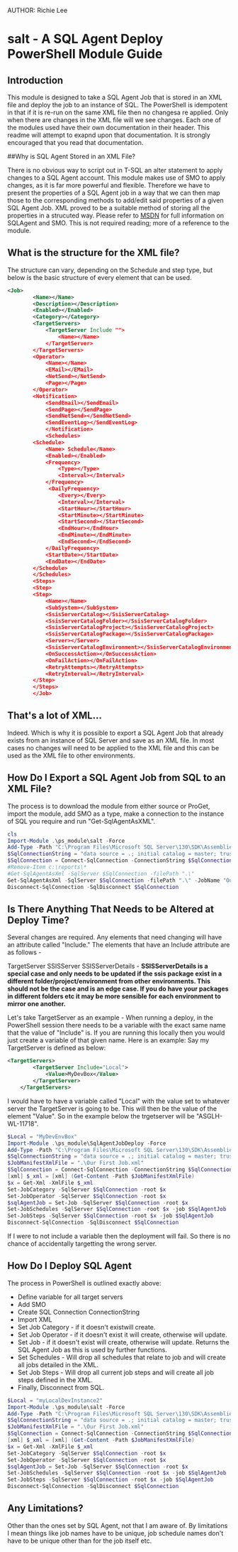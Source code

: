 
AUTHOR: Richie Lee 
# salt - A SQL Agent Deploy PowerShell Module Guide

## Introduction

This module is designed to take a SQL Agent Job that is stored in an XML file and deploy the job to an instance of SQL. The PowerShell is idempotent in that if it is re-run on the same XML file then no changesa re applied. Only when there are changes in the XML file will we see changes.
Each one of the modules used have their own documentation in their header. This readme will attempt to exapnd upon that documentation. It is strongly encouraged that you read that documentation.

##Why is SQL Agent Stored in an XML File?

There is no obvious way to script out in T-SQL an alter statement to apply changes to a SQL Agent account. This module makes use of SMO to apply changes, as it is far more powerful and flexible. Therefore we have to present the properties of a SQL Agent job in a way that we can then map those to the corresponding methods to add/edit said properties of a given SQL Agent Job. XML proved to be a suitable method of storing all the properties in a strucuted way.
Please refer to [MSDN](https://msdn.microsoft.com/en-us/library/microsoft.sqlserver.management.smo.agent.job.aspx) for full information on SQLAgent and SMO. This is not required reading; more of a reference to the module. 

## What is the structure for the XML file?
The structure can vary, depending on the Schedule and step type, but below is the basic structure of every element that can be used.
```XML
<Job>
		<Name></Name>                           	
		<Description></Description>
		<Enabled></Enabled>
		<Category></Category>
		<TargetServers>
			<TargetServer Include "">
				<Name></Name>
			</TargetServer>
		</TargetServers>
		<Operator>
			<Name></Name>
			<EMail></EMail>
            <NetSend></NetSend>
            <Page></Page>
		</Operator>
		<Notification>
			<SendEmail></SendEmail>
			<SendPage></SendPage>
			<SendNetSend></SendNetSend>
			<SendEventLog></SendEventLog>
            </Notification>
            <Schedules>
        <Schedule>
            <Name> Schedule</Name>
            <Enabled></Enabled>
            <Frequency>
                <Type></Type>
                <Interval></Interval>
            </Frequency>
             <DailyFrequency>
                <Every></Every>
                <Interval></Interval>
                <StartHour></StartHour>
                <StartMinute></StartMinute>
                <StartSecond></StartSecond>
                <EndHour></EndHour>
                <EndMinute></EndMinute>
                <EndSecond></EndSecond>
            </DailyFrequency>
            <StartDate></StartDate>
            <EndDate></EndDate>
        </Schedule>
        </Schedules>
        <Steps>
        <Step>
        <Step>
            <Name></Name>
            <SubSystem></SubSystem>
            <SsisServerCatalog></SsisServerCatalog>
            <SsisServerCatalogFolder></SsisServerCatalogFolder>
            <SsisServerCatalogProject></SsisServerCatalogProject>
            <SsisServerCatalogPackage></SsisServerCatalogPackage>
            <Server></Server>
            <SsisServerCatalogEnvironment></SsisServerCatalogEnvironment>
            <OnSuccessAction></OnSuccessAction>
            <OnFailAction></OnFailAction>
            <RetryAttempts></RetryAttempts>
            <RetryInterval></RetryInterval>
        </Step>
        </Steps>
		</Job>
```

## That's a lot of XML...

Indeed. Which is why it is possible to export a SQL Agent Job that already exists from an instance of SQL Server and save as an XML file. In most cases no changes will need to be applied to the XML file and this can be used as the XML file to other environments.

## How Do I Export a SQL Agent Job from SQL to an XML File?
The process is to download the module from either source or ProGet, import the module, add SMO as a type, make a connection to the instance of SQL you require and run "Get-SqlAgentAsXML". 
```PowerShell
cls
Import-Module .\ps_module\salt -Force
Add-Type -Path "C:\Program Files\Microsoft SQL Server\130\SDK\Assemblies\Microsoft.SqlServer.Smo.dll"
$SqlConnectionString = "data source = .; initial catalog = master; trusted_connection = true;"
$SqlConnection = Connect-SqlConnection -ConnectionString $SqlConnectionString
#Remove-Item c:\reports\*
#Get-SqlAgentAsXml -SqlServer $SqlConnection -filePath ".\"
Get-SqlAgentAsXml -SqlServer $SqlConnection -filePath ".\" -JobName "Our First Job"
Disconnect-SqlConnection -SqlDisconnect $SqlConnection
```

## Is There Anything That Needs to be Altered at Deploy Time?

Several changes are required. Any elements that need changing will have an attribute called "Include." The elements that have an Include attribute are as follows - 

TargetServer
SSISServer
SSISServerDetails - **SSISServerDetails is a special case and only needs to be updated if the ssis package exist in a different folder/project/environment from other environments. This should not be the case and is an edge case. If you do have your packages in different folders etc it may be more sensible for each environment to mirror one another.**

Let's take TargetServer as an example - When running a deploy, in the PowerShell session there needs to be a variable with the exact same name that the value of "Include" is. If you are running this locally then you would just create a variable of that given name. Here is an example:
Say my TargetServer is defined as below:
```XML
<TargetServers>
        <TargetServer Include="Local">
            <Value>MyDevBox</Value>
        </TargetServer>
    </TargetServers>
```
I would have to have a variable called "Local" with the value set to whatever server the TargetServer is going to be. This will then be the value of the element "Value". So in the example below the trgetserver will be "ASGLH-WL-11718".
```PowerShell
$Local = "MyDevEnvBox"
Import-Module .\ps_module\SqlAgentJobDeploy -Force
Add-Type -Path "C:\Program Files\Microsoft SQL Server\130\SDK\Assemblies\Microsoft.SqlServer.Smo.dll"
$SqlConnectionString = "data source = .; initial catalog = master; trusted_connection = true;"
$JobManifestXmlFile = ".\Our First Job.xml"
$SqlConnection = Connect-SqlConnection -ConnectionString $SqlConnectionString
[xml] $_xml = [xml] (Get-Content -Path $JobManifestXmlFile)
$x = Get-Xml -XmlFile $_xml
Set-JobCategory -SqlServer $SqlConnection -root $x
Set-JobOperator -SqlServer $SqlConnection -root $x
$sqlAgentJob = Set-Job -SqlServer $SqlConnection -root $x
Set-JobSchedules -SqlServer $SqlConnection -root $x -job $SqlAgentJob
Set-JobSteps -SqlServer $SqlConnection -root $x -job $SqlAgentJob 
Disconnect-SqlConnection -SqlDisconnect $SqlConnection
```
If I were to not include a variable then the deployment will fail. So there is no chance of accidentally targetting the wrong server. 

## How Do I Deploy SQL Agent
The process in PowerShell is outlined exactly above:
* Define variable for all target servers
* Add SMO
* Create SQL Connection ConnectionString
* Import XML
* Set Job Category - if it doesn't existwill create.
* Set Job Operator - if it doesn't exist it will create, otherwise will update.
* Set Job - if it doesn't exist will create, otherwise will update. Returns the SQL Agent Job as this is used by further functions.
* Set Schedules - Will drop all schedules that relate to job and will create all jobs detailed in the XML.
* Set Job Steps - Will drop all current job steps and will create all job steps defined in the XML.
* Finally, Disconnect from SQL.

```PowerShell
$Local = "myLocalDevInstance2"
Import-Module .\ps_module\salt -Force
Add-Type -Path "C:\Program Files\Microsoft SQL Server\130\SDK\Assemblies\Microsoft.SqlServer.Smo.dll"
$SqlConnectionString = "data source = .; initial catalog = master; trusted_connection = true;"
$JobManifestXmlFile = ".\Our First Job.xml"
$SqlConnection = Connect-SqlConnection -ConnectionString $SqlConnectionString
[xml] $_xml = [xml] (Get-Content -Path $JobManifestXmlFile)
$x = Get-Xml -XmlFile $_xml
Set-JobCategory -SqlServer $SqlConnection -root $x
Set-JobOperator -SqlServer $SqlConnection -root $x
$sqlAgentJob = Set-Job -SqlServer $SqlConnection -root $x
Set-JobSchedules -SqlServer $SqlConnection -root $x -job $SqlAgentJob
Set-JobSteps -SqlServer $SqlConnection -root $x -job $SqlAgentJob 
Disconnect-SqlConnection -SqlDisconnect $SqlConnection
```

 ## Any Limitations?

 Other than the ones set by SQL Agent, not that I am aware of. By limitations I mean things like job names have to be unique, job schedule names don't have to be unique other than for the job itself etc.
